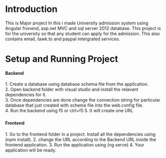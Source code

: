 <h1>Introduction</h1>
This is Major project In this i made University admission system using Angular fronend, asp.net MVC and sql server 2012 database.
This project is for the university so that any student can apply for the admission. This also contains email, tawk.to and paypal intergrated services.
<h1>Setup and Running Project</h1>
<h4>Backend</h4>
1. Create a database using database schema file from the application.<br>
2. Open backend folder with visual studio and install the relavant dependencies for it.<br>
3. Once dependencies are done change the connection string for particular database that just created with schema file into the web.config file.<br>
4. Run the backend using f5 or ctrl+f5
5. It will create one URL 
<h3>
<h4>Frontend</h4>  
  1. Go to the frontend folder in a project. Install all the dependencies using (npm install).
  2. change the URL according to the Backend URL inside the frontend application.
  3. Run the application using (ng serve)
  4. Your application will be ready.
 
